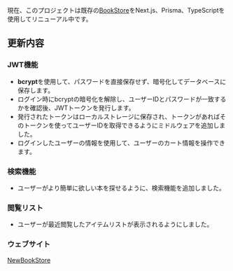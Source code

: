 現在、このプロジェクトは既存の[BookStore](https://github.com/hyoni91/bookstore)をNext.js、Prisma、TypeScriptを使用してリニューアル中です。

## 更新内容

### JWT機能

- **bcrypt**を使用して、パスワードを直接保存せず、暗号化してデータベースに保存します。
- ログイン時にbcryptの暗号化を解除し、ユーザーIDとパスワードが一致するかを確認後、JWTトークンを発行します。
- 発行されたトークンはローカルストレージに保存され、トークンがあればそのトークンを使ってユーザーIDを取得できるようにミドルウェアを追加しました。
- ログインしたユーザーの情報を使用して、ユーザーのカート情報を操作できます。


### 検索機能

- ユーザーがより簡単に欲しい本を探せるように、検索機能を追加しました。

### 閲覧リスト

- ユーザーが最近閲覧したアイテムリストが表示されるようにしました。

### ウェブサイト
[NewBookStore](https://newbookstore-omega.vercel.app/)
